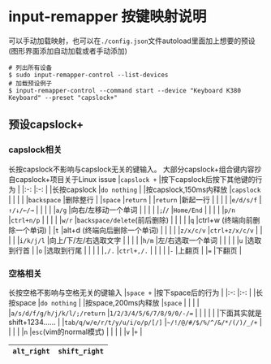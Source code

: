 # **input-remapper 按键映射说明**
可以手动加载映射，也可以在`./config.json`文件autoload里面加上想要的预设(图形界面添加自动加载或者手动添加)

    # 列出所有设备
    $ sudo input-remapper-control --list-devices
    # 加载预设例子
    $ input-remapper-control --command start --device "Keyboard K380 Keyboard" --preset "capslock+"
## 预设capslock+
### capslock相关
长按capslock不影响与capslock无关的键输入。
大部分capslock+组合键内容抄自capslock+项目关于Linux issue
|`capslock +`           |按下capslock后按下其他键的行为     |
|:-:                    |:-:                                |
|长按capslock           |`do nothing`                       |
|按capslock,150ms内释放 |`capslock`                         |
|                       |                                   |
|`backspace`            |删除整行                           |
|`space`                |`return`                           |
|`return`               |新起一行                           |
|                       |                                   |
|`e/d/s/f`              |`↑/↓/←/→`                          |
|                       |                                   |
|`a/g`                  |向右/左移动一个单词                |
|                       |                                   |
|`;`/`/`                |`Home/End`                         |
|                       |                                   |
|`p/n`                  |`ctrl+n/p`                         |
|                       |                                   |
|`w/r`                  |`backspace/delete`(前后删除)       |
|                       |                                   |
|`q`                    |ctrl+w (终端向前删除一个单词)      |
|`t`                    |alt+d (终端向后删除一个单词)       |
|                       |                                   |
|`z/x/c/v`              |`ctrl+z/x/c/v`                     |
|                       |                                   |
|`i/k/j/l`              |向上/下/左/右选取文字              |
|                       |                                   |
|`h/m`                  |左/右选取一个单词                  |
|                       |                                   |
|`u`                    |选取到行首                         |
|`o`                    |选取到行尾                         |
|                       |                                   |
|`,/.`                  |`ctrl+,/.`                         |
|                       |                                   |
|`-`                    |上翻页                             |
|`=`                    |下翻页                             |

### 空格相关
长按空格不影响与空格无关的键输入
|`space +`                      |按下space后的行为                  |
|:-:                            |:-:                                |
|长按space                      |`do nothing`                       |
|按space,200ms内释放            |`space`                            |
|                               |                                   |
|`a/s/d/f/g/h/j/k/l/;/return`   |`1/2/3/4/5/6/7/8/9/0/-/=`          |
|                               |                                   |
|                               |下面其实就是shift+1234……           |
|`tab/q/w/e/r/t/y/u/i/o/p/[/]`  |`~/!/@/#/$/%/^/&/*/(/)/_/+`        |
|                               |                                   |
|`n`                            |`esc`(vim的normal模式)             |
|                               |                                   |
|`v`                            |`+`                                |   

|`alt_right`                    |`shift_right`                      |
|:-:                            |:-:                                |
